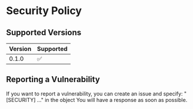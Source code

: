 # Security Policy

## Supported Versions


| Version | Supported          |
| ------- | ------------------ |
| 0.1.0   | :white_check_mark: |


## Reporting a Vulnerability

If you want to report a vulnerability, you can create an issue and specify:
"[SECURITY] ..." in the object
You will have a response as soon as possible.

